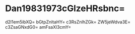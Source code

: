 # Dan19831973cGlzeHRsbnc=
d2l1em5ibXQ=
bGtpZnltaHY=
c3RsZnlhZGk=
ZW5jeWdva3E=
c3ZsaGNxdG0=
amFsaXl3cmY=
